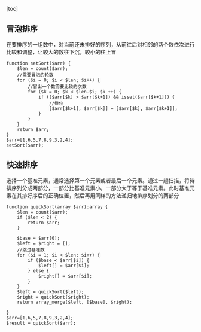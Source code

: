 [toc]
## 冒泡排序
在要排序的一组数中，对当前还未排好的序列，从前往后对相邻的两个数依次进行比较和调整，让较大的数往下沉，较小的往上冒
~~~
function setSort($arr) {
    $len = count($arr);
    //需要冒泡的轮数
    for ($i = 0; $i < $len; $i++) {
        //冒出一个数需要比较的次数
        for ($k = 0; $k < $len-$i; $k ++) {
            if (($arr[$k] > $arr[$k+1]) && isset($arr[$k+1])) {
                //换位
                [$arr[$k+1], $arr[$k]] = [$arr[$k], $arr[$k+1]];
            }
        }
    }
    return $arr;
}
$arr=[1,6,5,7,8,9,3,2,4];
setSort($arr);
~~~
## 快速排序
选择一个基准元素，通常选择第一个元素或者最后一个元素。通过一趟扫描，将待排序列分成两部分，一部分比基准元素小，一部分大于等于基准元素。此时基准元素在其排好序后的正确位置，然后再用同样的方法递归地排序划分的两部分
~~~
function quickSort(array $arr):array {
    $len = count($arr);
    if ($len < 2) {
        return $arr;
    }

    $base = $arr[0];
    $left = $right = [];
    //跳过基准数
    for ($i = 1; $i < $len; $i++) {
        if ($base < $arr[$i]) {
            $left[] = $arr[$i];
        } else {
            $right[] = $arr[$i];
        }
    }
    $left = quickSort($left);
    $right = quickSort($right);
    return array_merge($left, [$base], $right);

}
$arr=[1,6,5,7,8,9,3,2,4];
$result = quickSort($arr);
~~~